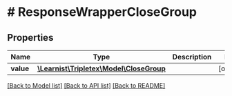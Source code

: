 # # ResponseWrapperCloseGroup

## Properties

Name | Type | Description | Notes
------------ | ------------- | ------------- | -------------
**value** | [**\Learnist\Tripletex\Model\CloseGroup**](CloseGroup.md) |  | [optional]

[[Back to Model list]](../../README.md#models) [[Back to API list]](../../README.md#endpoints) [[Back to README]](../../README.md)

